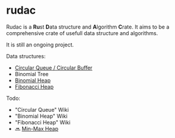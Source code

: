 # rudac

Rudac is a **Ru**st **D**ata structure and **A**lgorithm **C**rate.
It aims to be a comprehensive crate of usefull data structure and algorithms.

It is still an ongoing project.

Data structures:
* [Circular Queue / Circular Buffer](https://en.wikipedia.org/wiki/Circular_buffer)
* Binomial Tree
* [Binomial Heap](https://en.wikipedia.org/wiki/Binomial_heap)
* [Fibonacci Heap](https://en.wikipedia.org/wiki/Fibonacci_heap)

Todo:
* "Circular Queue" Wiki
* "Binomial Heap" Wiki
* "Fibonacci Heap" Wiki
* :soon: [Min-Max Heap](https://en.wikipedia.org/wiki/Min-max_heap)